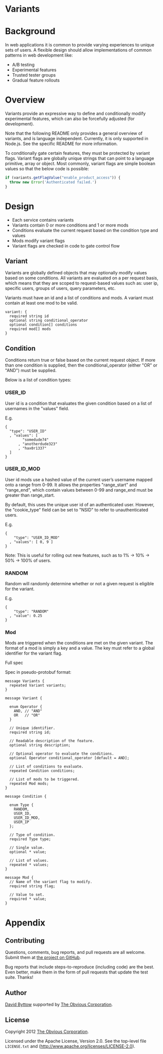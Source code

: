 # Variants

# Background
In web applications it is common to provide varying experiences to unique sets of users. A flexible design should allow implementations of common patterns in web development like:

* A/B testing
* Experimental features
* Trusted tester groups
* Gradual feature rollouts

# Overview

Variants provide an expressive way to define and conditionally modify experimental features, which can also be forcefully adjusted (for development).

Note that the following README only provides a general overview of variants, and is language independent. Currently, it is only supported in Node.js. See the specific README for more information.

To conditionally gate certain features, they must be protected by variant flags. Variant flags are globally unique strings that can point to a language primitive, array or object. Most commonly, variant flags are simple boolean values so that the below code is possible:

```js
if (variants.getFlagValue("enable_product_access")) {
  throw new Error('Authenticated failed.')
}
```

# Design

* Each service contains variants
* Variants contain 0 or more conditions and 1 or more mods
* Conditions evaluate the current request based on the condition type and values
* Mods modify variant flags
* Variant flags are checked in code to gate control flow

## Variant

Variants are globally defined objects that may optionally modify values based on some conditions. All variants are evaluated on a per request basis, which means that they are scoped to request-based values such as: user ip, specific users, groups of users, query parameters, etc.

Variants must have an id and a list of conditions and mods. A variant must contain at least one mod to be valid.

```
variant: {
  required string id
  optional string conditional_operator
  optional condition[] conditions
  required mod[] mods
}
```

## Condition

Conditions return true or false based on the current request object. If more than one condition is supplied, then the conditional_operator (either "OR" or "AND") must be supplied.

Below is a list of condition types:

### USER_ID

User id is a condition that evaluates the given condition based on a list of usernames in the "values" field.

E.g.
```
{
  "type": "USER_ID"
  , "values": [
        "somedude74"
      , "anotherdude323"
      , "hax0r1337"
  ]
}
```

### USER_ID_MOD

User id mods use a hashed value of the current user’s username mapped onto a range from 0-99. It allows the properties "range_start" and "range_end", which contain values between 0-99 and range_end must be greater than range_start.

By default, this uses the unique user id of an authenticated user. However, the "cookie_type" field can be set to "NSID" to refer to unauthenticated users.

E.g.
```
{
    "type": "USER_ID_MOD"
  , "values": [ 0, 9 ]
}
```

Note: This is useful for rolling out new features, such as to 1% -> 10% -> 50% -> 100% of users.

### RANDOM

Random will randomly determine whether or not a given request is eligible for the variant.

E.g.
```
{
    "type": "RANDOM"
  , "value": 0.25
}
```

### Mod

Mods are triggered when the conditions are met on the given variant. The format of a mod is simply a key and a value. The key must refer to a global identifier for the variant flag.

Full spec

Spec in pseudo-protobuf format:

```
message Variants {
  repeated Variant variants;
}

message Variant {

  enum Operator {
    AND, // "AND"
    OR   // "OR"
  }

  // Unique identifier.
  required string id;

  // Readable description of the feature.
  optional string description;

  // Optional operator to evaluate the conditions.
  optional Operator conditional_operator [default = AND];

  // List of conditions to evaluate.
  repeated Condition conditions;

  // List of mods to be triggered.
  repeated Mod mods;
}

message Condition {

  enum Type {
    RANDOM,
    USER_ID,
    USER_ID_MOD,
    USER_IP
  };

  // Type of condition.
  required Type type;

  // Single value.
  optional * value;

  // List of values.
  repeated * values;
}

message Mod {
  // Name of the variant flag to modify.
  required string flag;

  // Value to set.
  required * value;
}
```

# Appendix

## Contributing

Questions, comments, bug reports, and pull requests are all welcome.
Submit them at [the project on GitHub](https://github.com/Obvious/variants/).

Bug reports that include steps-to-reproduce (including code) are the
best. Even better, make them in the form of pull requests that update
the test suite. Thanks!


## Author

[David Byttow](https://github.com/guitardave24)
supported by [The Obvious Corporation](http://obvious.com/).


## License

Copyright 2012 [The Obvious Corporation](http://obvious.com/).

Licensed under the Apache License, Version 2.0.
See the top-level file `LICENSE.txt` and
(http://www.apache.org/licenses/LICENSE-2.0).

